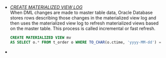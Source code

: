 * [*CREATE MATERIALIZED VIEW LOG*](https://docs.oracle.com/cd/B19306_01/server.102/b14200/statements_6003.htm)   
  When DML changes are made to master table data, Oracle Database stores rows describing those changes in the materialized view log and then uses the materialized view log to refresh materialized views based on the master table. This process is called incremental or fast refresh. 
  ```sql
  CREATE MATERIALIZED VIEW mv
  AS SELECT o.* FROM t_order o WHERE TO_CHAR(o.ctime, 'yyyy-MM-dd') = TO_CHAR(SYSDATE, 'yyyy-MM-dd');
  ```

* 